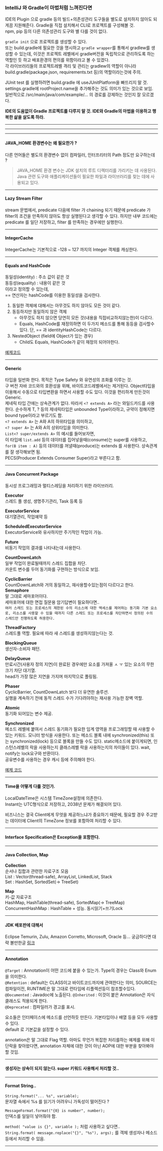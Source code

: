 ### IntelliJ 와 Gradle이 마법처럼 느껴진다면  
IDE의 Plugin 으로 gradle 등의 빌드+의존성관리 도구들을 별도로 설치하지 않아도 되게끔 지원해준다. Gradle을 직접 설치해서 CLI로 프로젝트를 구성해볼 것.  
npm, pip 등의 다른 의존성관리 도구와 별 다를 것이 없다.  

`gradle init` 으로 프로젝트를 생성할 수 있다.  
또는 build.gradle에 필요한 것을 명시하고 `gradle wrapper`를 통해서 gradlew를 생성할 수 있는데, 이것은 프로젝트 레벨에서 gradle버전을 독립적으로 관리하도록 하는 역할인 듯 하고 배포환경의 편의를 위함이라고 볼 수 있겠다.  
각 라이브러리들의 프로젝트레벨 격리 및 관리는 gradlew의 역할이 아니라 build.gradle(package.json, requirements.txt 등)의 역할이라는것에 주의.  

JUnit test 를 실행하려면 build.gradle 에 useJUnitPlatform을 빠뜨리지 말 것.  
settings.gradle에 rootProject.name을 추가해주는 것도 의미가 있는 것으로 보임.  
일반적으로 /src/main/java/com/example/... 의 경로를 강제하는 것인지 잘 모르겠다.  

**IDE의 도움없이 Gradle 프로젝트를 다루지 말 것. IDE와 Gradle의 마법을 이용하고 행복한 삶을 살도록 하라.**  

---  
---  
---  

#### JAVA_HOME 환경변수는 왜 필요한가 ?  
다른 언어들은 별도의 환경변수 없이 컴파일러, 인터프리터의 Path 정도만 요구하는데 ?  
> JAVA_HOME 환경 변수는 JDK 설치의 루트 디렉터리를 가리키는 데 사용된다. Java 관련 도구와 애플리케이션들이 필요한 파일과 라이브러리를 찾는 데에 사용되고 있다.  

---  

#### Lazy Stream Filter
stream 문법에서, predicate 다음에 filter 가 chaining 되기 때문에 predicate 가 filter의 조건을 만족하지 않아도 항상 실행된다고 생각할 수 있다. 하지만 내부 코드에는 predicate 를 일단 저장하고, filter 를 만족하는 경우에만 실행한다.

---

#### IntegerCache
IntegerCache는 기본적으로 -128 ~ 127 까지의 Integer 객체를 캐싱한다.

---

#### Equals and HashCode  
동일성(identity) : 주소 값이 같은 것  
동등성(equality) : 내용이 같은 것  
이라고 정의할 수 있는데,  
== 연산자는 hashCode를 이용한 동일성을 검사한다.  

1. 동일한 객체에 대해서는 아무것도 하지 않아도 모든 것이 같다.  
2. 동등하지만 동일하지 않은 객체  
	- 아무것도 하지 않으면 당연히 모든 것(내용을 직접비교하지않는한)이 다르다.  
	- Equals, HashCode를 재정의하면 이 두가지 메소드를 통해 동등을 검사할수있다. 단, == 과 identityHashCode는 다르다.  
3. NestedObject (field에 Object가 있는 경우)  
	- Child도 Equals, HashCode가 같이 재정의 되어야한다.  
	
[예제코드](./examples/equals-and-hashcode/src/test/java/EqualsAndHashCodeTest.java)
	
---  

#### Generic  
타입을 일반화 한다. 목적은 Type Safety 와 유연성의 조화를 이루는 것.  
구 버전 자바 코드와의 호환성을 위해, 바이트코드레벨에서는 제거된다. Object타입을 이용해서 수동으로 타입변환을 하면서 사용할 수도 있다. 이것을 편리하게 만든것이 Generic.  
제네릭 타입 간에는 상속관계가 없다. 따라서 `<? extends A>` 라는 와일드카드를 사용한다. 순수하게 T, ? 등의 제네릭타입은 unbounded Type이라하고, 규약이 정해지면 bound type이라고 부르기도 함.  
`<? extends A>` 는 A와 A의 하위타입을 의미하고,  
`<? super A>` 는 A와 A의 상위타입을 의미한다.  
`List<? super/extends A>` 의 예시를 들어보자면,  
이 타입에 `list.add` 등의 데이터를 집어넣을때(consume)는 super를 사용하고, `for(B item : A)` 등의 데이터를 꺼낼때(produce)는 extends 를 사용한다. 상속관계를 잘 생각해보면 됨.  
PECS(Producer Extends Consumer Super)라고 부른다고 함.  

---  

#### Java Concurrent Package  
동시성 프로그래밍과 멀티스레딩을 처리하기 위한 라이브러리.  

**Executor**  
스레드 풀 생성, 생명주기관리, Task 등록 등  

**ExecutorService**   
대기열관리, 작업예약 등

**ScheduledExecutorService**  
ExecutorService와 유사하지만 주기적인 작업이 가능.

**Future**  
비동기 작업의 결과를 나타내는데 사용한다.  

**CountDownLatch**  
일부 작업이 완료될때까지 스레드 집합을 차단.  
카운트 변수를 두어 동기화를 구현하는 방식으로 보임.  

**CyclicBarrier**  
CountDownLatch와 거의 동일하고, 재사용할수있는점이 다르다고 한다.  
**Semaphore**  
말 그대로 세마포어이다.  
세마포어에 대한 면접 질문용 암기답변이 필요하다면..  
`여러 스레드 또는 프로세스의 제한된 수의 리소스에 대한 액세스를 제어하는 동기화 기본 요소로, 리소스를 사용할 수 있을 때까지 다른 스레드 또는 프로세스를 차단하면서 정의된 수의 스레드만 진행하도록 허용한다.`  

**ThreadFactory**  
스레드풀 역할. 필요에 따라 새 스레드를 생성하지않는다는 것.  

**BlockingQueue**  
생산자-소비자 패턴.  

**DelayQueue**  
만료시간(사용자 정의 지연)이 완료된 경우에만 요소를 가져올 ㅅ ㅜ 있는 요소의 무한 크기 차단 대기열.  
head가 가장 많은 지연을 가지며 마지막으로 폴링됨.  

**Phaser**  
CyclicBarrier, CountDownLatch 보다 더 유연한 솔루션.  
실행을 계속하기 전에 동적 스레드 수가 기다려야하는 재사용 가능한 장벽 역할.  

**Atomic**  
동기화 되어있는 변수 제공.  

**Synchronized**  
메소드 레벨에 붙여서 스레드 동기화가 필요한 임계 영역을 프로그래밍할 때 사용할 수 있는 키워드. 모니터 방식을 사용한다. 또는 메소드 블록 내에 synchronized(this) 또는 synchronized(lock) 등으로 블록을 만들 수도 있다. static메소드에 붙이게되면, 인스턴스레벨의 락을 사용하는지 클래스레벨 락을 사용하는지의 차이들이 있다. wait, notify는 lock요구와 반환이다.  
공유변수를 사용하는 경우 캐시 등에 주의해야 한다.  


[예제 코드](./examples/java-concurrent/ExecutorExample.java)

---  

#### Time을 어떻게 다룰 것인가.  
LocalDateTime은 시스템 TimeZone설정에 의존한다.  
Instant는 UTC형식으로 저장하고, 2038년 문제가 해결되어 있다.  

비즈니스는 결국 Client에게 무엇을 제공하느냐가 중요하기 때문에, 필요할 경우 주고받는 데이터에 Client의 TimeZone 정보를 포함하여 처리할 수 있다.  

---  

#### Interface Specification은 Exception을 포함한다.  

---  

#### Java Collection, Map  
**Collection**  
순서나 집합과 관련한 자료구조 모음  
List : Vector(thread-safe), ArrayList, LinkedList, Stack  
Set : HashSet, SortedSet(-> TreeSet)  

**Map**  
키-값 자료구조  
HashMap, HashTable(thread-safe), SortedMap(-> TreeMap)  
ConcurrentHashMap : HashTable + 성능. 동시읽기+쓰기Lock  

---  

#### JDK 배포판에 대해서  
Eclipse Temurin, Zulu, Amazon Corretto, Microsoft, Oracle 등... 궁금하다면 대략 볼만한글 [링크](https://www.lesstif.com/java/jdk-whichjdk-com-125305293.html)  

---  

#### Annotation  

`@Target` : Annotation이 어떤 코드에 붙을 수 있는가. Type의 경우는 Class와 Enum을 의미한다.  
`@Retention` : default는 CLASS이고 바이트코드까지에 관여한다는 의미, SOURCE는 컴파일이전, RUNTIME은 말 그대로 런타임에 리플렉션등이 참조할수있다.   
`@Documented` : Javadoc에 노출된다.
`@Inherited` : 이것이 붙은 Annotation은 자식클래스도 적용되게 한다.  
`@Deprecated` : 컴파일러가 경고를 표시.  

요소들은 인터페이스에 메소드를 선언하듯 만든다. 기본타입이나 배열 등을 모두 사용할 수 있다.  
default 로 기본값을 설정할 수 있다.  

annotation은 말 그대로 Flag 역할. 아마도 무언가 복잡한 처리를하는 예제를 위해 이 단락을 찾아왔다면, annotation 자체에 대한 것이 아닌 AOP에 대한 부분을 찾아봐야 할 것임.  

---  

#### 생성자는 상속이 되지 않는다. super 키워드 사용해서 처리할 것..    

---  

#### Format String..  
`String.format("... %s", variable);`  
문자열 속에서 %s 를 읽기가 어려우니 가독성이 떨어진다 ?  

`MessageFormat.format("{0} is number", number);`  
인덱스를 일일이 넣어줘야 함.  

`method( "value is {}", variable );` 처럼 사용하고 싶다면..  
`String.format( message.replace("{}", "%s"), args);` 를 객체 생성자나 메소드 등에서 처리할 수 있음.  

---    










	

